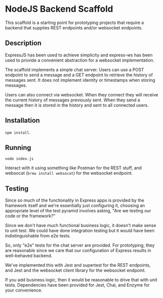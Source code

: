 # NodeJS Backend Scaffold

This scaffold is a starting point for prototyping projects that
require a backend that supplies REST endpoints and/or websocket endpoints.

## Description

ExpressJS has been used to achieve simplicity and express-ws has been
used to provide a convenient abstraction for a websocket implementation.

The scaffold implements a simple chat server.  Users can use a POST endpoint
to send a message and a GET endpoint to retrieve the history of messages
sent.  It does not implement identity or timestamps when storing messages.

Users can also connect via websocket.  When they connect they will receive
the current history of messages previously sent.  When they send a message
then it is stored in the history and sent to all connected users.

## Installation

`npm install`.

## Running

`node index.js`

Interact with it using something like Postman for the REST stuff, and
websocat (`brew install websocat`) for the websocket endpoint.

## Testing

Since so much of the functionality in Express apps is provided by the
framework itself and we're essentially just configuring it, choosing
an appropriate level of the test pyramid involves asking, "Are we testing
our code or the framework?"

Since we don't have much functional business logic, it doesn't make sense
to unit test.  We could have done integration testing but it would have
been indistinguishable from e2e tests.

So, only "e2e" tests for the chat server are provided.  For prototyping,
they are reasonable since we care that our configuration of Express 
results in well-behaved backend.

We've implemented this with Jest and supertest for the REST endpoints,
and Jest and the websocket client library for the websocket endpoint.

If you add business logic, then it would be reasonable to drive that
with unit tests.  Dependencies have been provided for Jest, Chai, and Enzyme
for your convenience.
